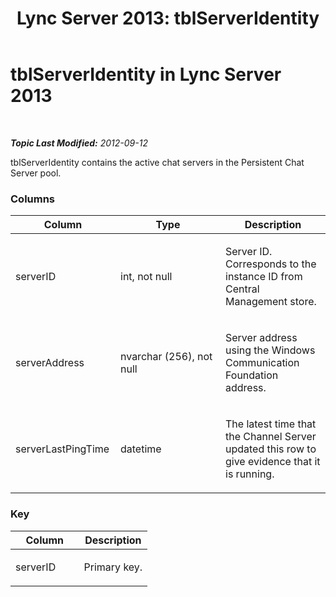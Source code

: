 ﻿---
title: 'Lync Server 2013: tblServerIdentity'
TOCTitle: tblServerIdentity
ms:assetid: 5411c9bc-b0b3-41fc-8b7e-fa71cccd770b
ms:mtpsurl: https://technet.microsoft.com/en-us/library/Gg558648(v=OCS.15)
ms:contentKeyID: 48184125
ms.date: 07/23/2014
mtps_version: v=OCS.15
---

<div data-xmlns="http://www.w3.org/1999/xhtml">

<div class="topic" data-xmlns="http://www.w3.org/1999/xhtml" data-msxsl="urn:schemas-microsoft-com:xslt" data-cs="http://msdn.microsoft.com/en-us/">

<div data-asp="http://msdn2.microsoft.com/asp">

# tblServerIdentity in Lync Server 2013

</div>

<div id="mainSection">

<div id="mainBody">

<span> </span>

_**Topic Last Modified:** 2012-09-12_

tblServerIdentity contains the active chat servers in the Persistent Chat Server pool.

### Columns

<table>
<colgroup>
<col style="width: 33%" />
<col style="width: 33%" />
<col style="width: 33%" />
</colgroup>
<thead>
<tr class="header">
<th>Column</th>
<th>Type</th>
<th>Description</th>
</tr>
</thead>
<tbody>
<tr class="odd">
<td><p>serverID</p></td>
<td><p>int, not null</p></td>
<td><p>Server ID. Corresponds to the instance ID from Central Management store.</p></td>
</tr>
<tr class="even">
<td><p>serverAddress</p></td>
<td><p>nvarchar (256), not null</p></td>
<td><p>Server address using the Windows Communication Foundation address.</p></td>
</tr>
<tr class="odd">
<td><p>serverLastPingTime</p></td>
<td><p>datetime</p></td>
<td><p>The latest time that the Channel Server updated this row to give evidence that it is running.</p></td>
</tr>
</tbody>
</table>


### Key

<table>
<colgroup>
<col style="width: 50%" />
<col style="width: 50%" />
</colgroup>
<thead>
<tr class="header">
<th>Column</th>
<th>Description</th>
</tr>
</thead>
<tbody>
<tr class="odd">
<td><p>serverID</p></td>
<td><p>Primary key.</p></td>
</tr>
</tbody>
</table>


</div>

<span> </span>

</div>

</div>

</div>

